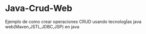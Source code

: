 # Java-Crud-Web
Ejemplo de como crear operaciones CRUD usando tecnologÍas java web(Maven,JSTL,JDBC,JSP) en java
